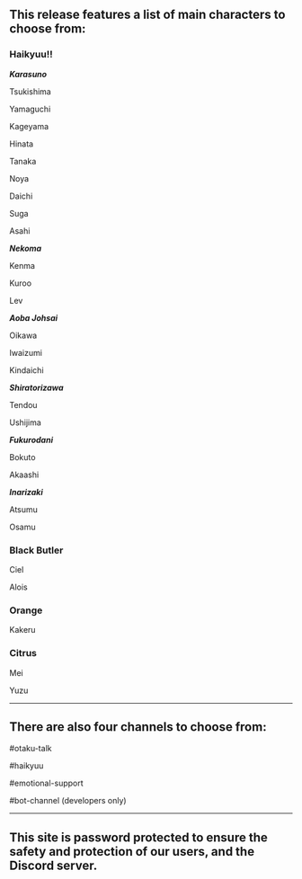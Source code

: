 ## This release features a list of main characters to choose from:
### Haikyuu!!
___Karasuno___

Tsukishima

Yamaguchi

Kageyama

Hinata

Tanaka

Noya

Daichi

Suga

Asahi

___Nekoma___

Kenma

Kuroo

Lev

___Aoba Johsai___

Oikawa

Iwaizumi

Kindaichi

___Shiratorizawa___

Tendou

Ushijima

___Fukurodani___

Bokuto

Akaashi

___Inarizaki___

Atsumu

Osamu

### Black Butler

Ciel

Alois

### Orange

Kakeru

### Citrus

Mei

Yuzu

<hr>

## There are also four channels to choose from:

#otaku-talk

#haikyuu

#emotional-support

#bot-channel (developers only)


<hr>

## This site is password protected to ensure the safety and protection of our users, and the Discord server.
